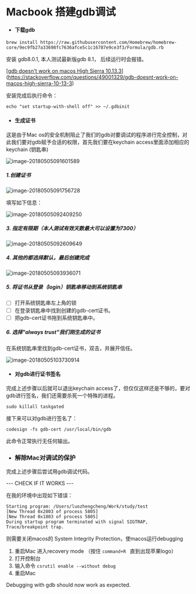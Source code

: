 # Macbook 搭建gdb调试

<!--当前使用的操作系统版本为 macos High Sierra 10.13.3，对于不通的macos版本可能有区别-->



- #### 下载gdb

```
brew install https://raw.githubusercontent.com/Homebrew/homebrew-core/9ec9fb27a33698fc7636afce5c1c16787e9ce3f3/Formula/gdb.rb
```

安装 gdb8.0.1, 本人测试最新版gdb 8.1， 后续运行时会报错。

[[gdb doesn't work on macos High Sierra 10.13.3](https://stackoverflow.com/questions/49001329/gdb-doesnt-work-on-macos-high-sierra-10-13-3)](https://stackoverflow.com/questions/49001329/gdb-doesnt-work-on-macos-high-sierra-10-13-3)

安装完成后执行命令：

`echo "set startup-with-shell off" >> ~/.gdbinit`

- #### 生成证书

这是由于Mac os的安全机制阻止了我们的gdb对要调试的程序进行完全控制，对此我们要对gdb赋予合适的权限，首先我们要在keychain access里面添加相应的keychain (钥匙串)

![image-20180505091601589](/Users/luozhengcheng/Work/knowledge/image-20180505091601589.png)



##### 1.创建证书

![image-20180505091756728](/Users/luozhengcheng/Work/knowledge/image-20180505091756728.png)

填写如下信息：

![image-20180505092409250](/Users/luozhengcheng/Work/knowledge/image-20180505092409250.png)





##### 3. 指定有限期（本人测试有效天数最大可以设置为7300）

![image-20180505092609649](/Users/luozhengcheng/Work/knowledge/image-20180505092609649.png)

##### 4. 其他的都选择默认，最后创建完成

![image-20180505093936071](/Users/luozhengcheng/Work/knowledge/image-20180505093936071.png)

##### 5. 将证书从登录（login）钥匙串移动到系统钥匙串

- [ ] 打开系统钥匙串左上角的锁
- [ ] 在登录钥匙串中找到创建的gdb-cert证书。
- [ ] 把gdb-cert证书拖到系统钥匙串中。

##### 6. 选择"always trust"我们刚生成的证书

在系统钥匙串里找到gdb-cert证书，双击，并展开信任。

![image-20180505103730914](/Users/luozhengcheng/Work/knowledge/image-20180505103730914.png)



- #### 对gdb进行证书签名

完成上述步骤以后就可以退出keychain access了，但仅仅这样还是不够的，要对gdb进行签名，我们还需要杀死一个特殊的进程。

`sudo killall taskgated`

接下来可以对gdb进行签名了：

`codesign -fs gdb-cert /usr/local/bin/gdb`

此命令正常执行无任何输出。

<!--如果某天想取消对gdb的证书签名，可以使用‘codesign --remove-signature /usr/local/bin/gdb’来完成，前提是你的gdb-cert签名还在哦。-->



- ### 解除Mac对调试的保护

完成上述步骤后尝试用gdb调试代码。

--- CHECK IF IT WORKS ---

在我的环境中出现如下错误：

```
Starting program: /Users/luozhengcheng/Work/study/test
[New Thread 0x2803 of process 5805]
[New Thread 0x1803 of process 5805]
During startup program terminated with signal SIGTRAP, Trace/breakpoint trap.
```

则需要关闭macos的 System Integrity Protection，使macos运行debugging

1. 重启Mac 进入recovery mode （按住 `command+R ` 直到出现苹果logo）
2. 打开控制台
3. 输入命令 `csrutil enable --without debug`
4. 重启Mac



Debugging with gdb should now work as expected.

 